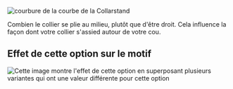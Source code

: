 ![courbure de la courbe de la Collarstand](collarstandbend.svg)

Combien le collier se plie au milieu, plutôt que d'être droit. Cela influence la façon dont votre collier s'assied autour de votre cou.

## Effet de cette option sur le motif

![Cette image montre l'effet de cette option en superposant plusieurs variantes qui ont une valeur différente pour cette option](simon_collarstandbend_sample.svg "Effet de cette option sur le motif")
